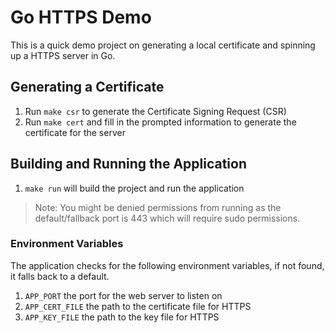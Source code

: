 # Go HTTPS Demo

This is a quick demo project on generating a local certificate and spinning up a HTTPS server in Go.

## Generating a Certificate

1. Run `make csr` to generate the Certificate Signing Request (CSR)
2. Run `make cert` and fill in the prompted information to generate the certificate for the server

## Building and Running the Application

1. `make run` will build the project and run the application

> Note: You might be denied permissions from running as the default/fallback port is 443 which will require sudo permissions.

### Environment Variables

The application checks for the following environment variables, if not found, it falls back to a default.

1. `APP_PORT` the port for the web server to listen on
2. `APP_CERT_FILE` the path to the certificate file for HTTPS
3. `APP_KEY_FILE` the path to the key file for HTTPS
